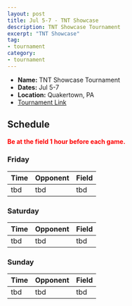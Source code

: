 ```yaml
---
layout: post
title: Jul 5-7 - TNT Showcase
description: TNT Showcase Tournament
excerpt: "TNT Showcase"
tag:
- tournament
category:
- tournament
---
```

* **Name:** TNT Showcase Tournament
* **Dates:** Jul 5-7
* **Location:**  Quakertown, PA
* [Tournament Link](http://www.eteamz.com/sites/tntshowcase/)

## Schedule
**<span style="color:red">Be at the field 1 hour before each game.</span>**

### Friday

| Time | Opponent | Field |
|:---  |:---      |:---   |
| tbd  | tbd      | tbd   | 


### Saturday

| Time | Opponent | Field |
|:---  |:---      |:---   |
| tbd  | tbd      | tbd   | 


### Sunday

| Time | Opponent | Field |
|:---  |:---      |:---   |
| tbd  | tbd      | tbd   | 




